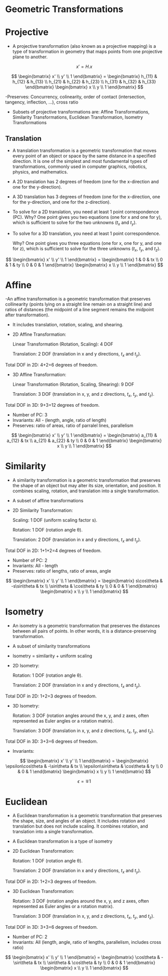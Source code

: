 # Geometric Transformations

# Projective

- A projective transformation (also known as a projective mapping) is a type of transformation in geometry that maps points from one projective plane to another.
  
$$ 
 x' = H.x 
$$

$$ 
\begin{bmatrix}
x' \\ 
y'  \\ 
1 
\end{bmatrix} 
= \begin{bmatrix}
h_{11} & h_{12} & h_{13} \\ 
h_{21} & h_{22} & h_{23} \\ 
h_{31} & h_{32} & h_{33} 
\end{bmatrix}
\begin{bmatrix}
x \\ 
y  \\ 
1 
\end{bmatrix}  
$$

-Preserves: Concurrency, colinearity, order of contact (intersection, tangency, inflection, ...), cross ratio

- Subsets of projective transformations are: Affine Transformations, Similarity Transformations, Euclidean Transformation, Isometry Transformations

  
## Translation
- A translation transformation is a geometric transformation that moves every point of an object or space by the same distance in a specified direction. It is one of the simplest and most fundamental types of transformations, commonly used in computer graphics, robotics, physics, and mathematics.
- A 2D translation has 2 degrees of freedom (one for the x-direction and one for the y-direction).
- A 3D translation has 3 degrees of freedom (one for the x-direction, one for the y-direction, and one for the z-direction).
- To solve for a 2D translation, you need at least 1 point correspondence (PC).
    Why? One point gives you two equations (one for x and one for y), which is sufficient to solve for the two unknowns ($t_x$​ and $t_y$​).
- To solve for a 3D translation, you need at least 1 point correspondence.

    Why? One point gives you three equations (one for x, one for y, and one for z), which is sufficient to solve for the three unknowns ($t_x$​, $t_y$​, and $t_z$​).
  
$$ 
\begin{bmatrix}
x' \\ 
y'  \\ 
1 
\end{bmatrix} 
= \begin{bmatrix}
1 & 0 & tx \\ 
0 & 1 & ty \\ 
0 & 0 & 1 
\end{bmatrix}
\begin{bmatrix}
x \\ 
y  \\ 
1 
\end{bmatrix}  
$$

# Affine 
-An affine transformation is a geometric transformation that preserves collinearity (points lying on a straight line remain on a straight line) and ratios of distances (the midpoint of a line segment remains the midpoint after transformation). 
-  It includes translation, rotation, scaling, and shearing.
- 2D Affine Transformation:

    Linear Transformation (Rotation, Scaling): 4 DOF 

    Translation: 2 DOF (translation in x and y directions, $t_x$​ and $t_y$​).

Total DOF in 2D:
4+2=6 degrees of freedom.

- 3D Affine Transformation:

    Linear Transformation (Rotation, Scaling, Shearing): 9 DOF 

    Translation: 3 DOF (translation in x, y, and z directions, $t_x$​, $t_y$​, and $t_z$​).

Total DOF in 3D:
9+3=12 degrees of freedom.

- Number of PC: 3
- Invariants: All - (length, angle, ratio of length)
- Preserves: ratio of areas, ratio of parralel lines, parallelism
  
$$ 
\begin{bmatrix}
x' \\ 
y'  \\ 
1 
\end{bmatrix} 
= \begin{bmatrix}
a_{11} & a_{12} & tx \\ 
a_{21} & a_{22} & ty \\ 
0 & 0 & 1 
\end{bmatrix}
\begin{bmatrix}
x \\ 
y  \\ 
1 
\end{bmatrix}  
$$

# Similarity 
- A similarity transformation is a geometric transformation that preserves the shape of an object but may alter its size, orientation, and position. It combines scaling, rotation, and translation into a single transformation.
- A subset of affine transformations
- 2D Similarity Transformation:

    Scaling: 1 DOF (uniform scaling factor s).

    Rotation: 1 DOF (rotation angle θ).

    Translation: 2 DOF (translation in x and y directions, $t_x$ and $t_y$​).

Total DOF in 2D:
1+1+2=4 degrees of freedom.

- Number of PC: 2
- Invariants: All - length
- Preserves: ratio of lengths, ratio of areas, angle

  
$$ 
\begin{bmatrix}
x' \\ 
y'  \\ 
1 
\end{bmatrix} 
= \begin{bmatrix}
s\cos\theta & -s\sin\theta & tx \\ 
\sin\theta & \cos\theta & ty \\ 
0 & 0 & 1 
\end{bmatrix}
\begin{bmatrix}
x \\ 
y  \\ 
1 
\end{bmatrix}  
$$



# Isometry 
- An isometry is a geometric transformation that preserves the distances between all pairs of points. In other words, it is a distance-preserving transformation.
-  A subset of similarity transformations
- Isometry = similarity + uniform scaling
-  2D Isometry:

    Rotation: 1 DOF (rotation angle θ).

    Translation: 2 DOF (translation in x and y directions, $t_x$​ and $t_y$​).

Total DOF in 2D:
1+2=3 degrees of freedom.
- 3D Isometry:

    Rotation: 3 DOF (rotation angles around the x, y, and z axes, often represented as Euler angles or a rotation matrix).

    Translation: 3 DOF (translation in x, y, and z directions, $t_x$​, $t_y$​, and $t_z$​).

Total DOF in 3D:
3+3=6 degrees of freedom.

- Invariants: 


$$ 
\begin{bmatrix}
x' \\ 
y'  \\ 
1 
\end{bmatrix} 
= \begin{bmatrix}
\epsilon\cos\theta & -\sin\theta & tx \\ 
\epsilon\sin\theta & \cos\theta & ty \\ 
0 & 0 & 1 
\end{bmatrix}
\begin{bmatrix}
x \\ 
y  \\ 
1 
\end{bmatrix}  
$$

$$\epsilon=\mp1$$


# Euclidean 
- A Euclidean transformation is a geometric transformation that preserves the shape, size, and angles of an object. It includes rotation and translation but does not include scaling. It combines rotation, and translation into a single transformation.
- A Euclidean transformation is a type of isometry
- 2D Euclidean Transformation:

    Rotation: 1 DOF (rotation angle θ).

    Translation: 2 DOF (translation in x and y directions, $t_x$​ and $t_y$​).

Total DOF in 2D:
1+2=3 degrees of freedom.

- 3D Euclidean Transformation:

    Rotation: 3 DOF (rotation angles around the x, y, and z axes, often represented as Euler angles or a rotation matrix).

    Translation: 3 DOF (translation in x, y, and z directions, $t_x$​, $t_y$​, and $t_z$​).

Total DOF in 3D:
3+3=6 degrees of freedom.

- Number of PC: 2
- Invariants: All (length, angle, ratio of lengths, parallelism, includes cross ratio)

  
$$ 
\begin{bmatrix}
x' \\ 
y'  \\ 
1 
\end{bmatrix} 
= \begin{bmatrix}
\cos\theta & -\sin\theta & tx \\ 
\sin\theta & \cos\theta & ty \\ 
0 & 0 & 1 
\end{bmatrix}
\begin{bmatrix}
x \\ 
y  \\ 
1 
\end{bmatrix}  
$$

